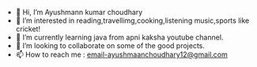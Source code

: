 - 👋 Hi, I’m Ayushmann kumar choudhary
- 👀 I’m interested in reading,travellimg,cooking,listening music,sports like cricket!
- 🌱 I’m currently learning java from apni kaksha youtube channel.
- 💞️ I’m looking to collaborate on some of the good projects.
- 📫 How to reach me : email-ayushmaanchoudhary12@gmail.com

<!---
Ayushmann34/Ayushmann34 is a ✨ special ✨ repository because its `README.md` (this file) appears on your GitHub profile.
You can click the Preview link to take a look at your changes.
--->
